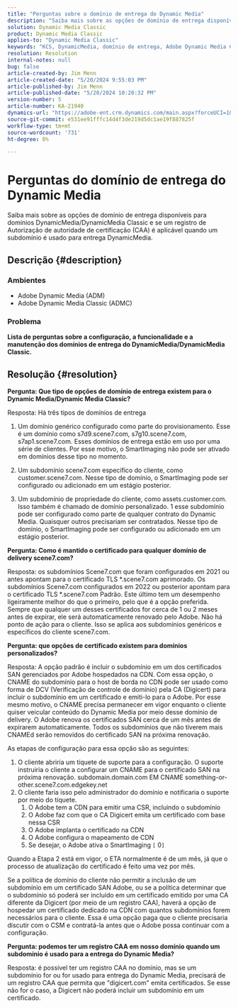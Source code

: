 ```yaml
---
title: "Perguntas sobre o domínio de entrega do Dynamic Media"
description: "Saiba mais sobre as opções de domínio de entrega disponíveis para domínios do DynamicMedia/DynamicMedia Classic."
solution: Dynamic Media Classic
product: Dynamic Media Classic
applies-to: "Dynamic Media Classic"
keywords: "KCS, DynamicMedia, domínio de entrega, Adobe Dynamic Media Classic, Scene7, Perguntas frequentes, Adobe Dynamic Media"
resolution: Resolution
internal-notes: null
bug: false
article-created-by: Jim Menn
article-created-date: "5/20/2024 9:55:03 PM"
article-published-by: Jim Menn
article-published-date: "5/20/2024 10:20:32 PM"
version-number: 5
article-number: KA-21940
dynamics-url: "https://adobe-ent.crm.dynamics.com/main.aspx?forceUCI=1&pagetype=entityrecord&etn=knowledgearticle&id=53a2569c-f316-ef11-9f8a-6045bd006268"
source-git-commit: e531ee91fffc14d4f3de219d5dc1ae19f887825f
workflow-type: tm+mt
source-wordcount: '731'
ht-degree: 0%

---
```


# Perguntas do domínio de entrega do Dynamic Media


Saiba mais sobre as opções de domínio de entrega disponíveis para domínios DynamicMedia/DynamicMedia Classic e se um registro de Autorização de autoridade de certificação (CAA) é aplicável quando um subdomínio é usado para entrega DynamicMedia.

## Descrição {#description}


### <b>Ambientes</b>

- Adobe Dynamic Media (ADM)
- Adobe Dynamic Media Classic (ADMC)


### <b>Problema</b>

<b>Lista de perguntas sobre a configuração, a funcionalidade e a manutenção dos domínios de entrega do DynamicMedia/DynamicMedia Classic.</b>


## Resolução {#resolution}


<b>Pergunta: Que tipo de opções de domínio de entrega existem para o Dynamic Media/Dynamic Media Classic?</b>

Resposta: Há três tipos de domínios de entrega

1) Um domínio genérico configurado como parte do provisionamento. Esse é um domínio como s7d9.scene7.com, s7g10.scene7.com, s7ap1.scene7.com.
Esses domínios de entrega estão em uso por uma série de clientes. Por esse motivo, o SmartImaging não pode ser ativado em domínios desse tipo no momento.

2) Um subdomínio scene7.com específico do cliente, como customer.scene7.com. Nesse tipo de domínio, o SmartImaging pode ser configurado ou adicionado em um estágio posterior.

3) Um subdomínio de propriedade do cliente, como assets.customer.com. Isso também é chamado de domínio personalizado. 1 esse subdomínio pode ser configurado como parte de qualquer contrato do Dynamic Media. Quaisquer outros precisariam ser contratados. Nesse tipo de domínio, o SmartImaging pode ser configurado ou adicionado em um estágio posterior.

<b>Pergunta: Como é mantido o certificado para qualquer domínio de delivery scene7.com?</b>

Resposta: os subdomínios Scene7.com que foram configurados em 2021 ou antes apontam para o certificado TLS \*.scene7.com aprimorado. Os subdomínios Scene7.com configurados em 2022 ou posterior apontam para o certificado TLS \*.scene7.com Padrão. Este último tem um desempenho ligeiramente melhor do que o primeiro, pelo que é a opção preferida. Sempre que qualquer um desses certificados for cerca de 1 ou 2 meses antes de expirar, ele será automaticamente renovado pelo Adobe. Não há ponto de ação para o cliente. Isso se aplica aos subdomínios genéricos e específicos do cliente scene7.com.

<b>Pergunta: que opções de certificado existem para domínios personalizados?</b>

Resposta: A opção padrão é incluir o subdomínio em um dos certificados SAN gerenciados por Adobe hospedados na CDN. Com essa opção, o CNAME do subdomínio para o host de borda no CDN pode ser usado como forma de DCV (Verificação de controle de domínio) pela CA (Digicert) para incluir o subdomínio em um certificado e emiti-lo para o Adobe. Por esse mesmo motivo, o CNAME precisa permanecer em vigor enquanto o cliente quiser veicular conteúdo do Dynamic Media por meio desse domínio de delivery. O Adobe renova os certificados SAN cerca de um mês antes de expirarem automaticamente. Todos os subdomínios que não tiverem mais CNAMEd serão removidos do certificado SAN na próxima renovação.

As etapas de configuração para essa opção são as seguintes:

1. O cliente abriria um tíquete de suporte para a configuração.    O suporte instruiria o cliente a configurar um CNAME para o certificado SAN na próxima renovação.
subdomain.domain.com EM CNAME something-or-other.scene7.com.edgekey.net
2. O cliente faria isso pelo administrador do domínio e notificaria o suporte por meio do tíquete.
   1. O Adobe tem a CDN para emitir uma CSR, incluindo o subdomínio
   2. O Adobe faz com que o CA Digicert emita um certificado com base nessa CSR
   3. O Adobe implanta o certificado na CDN
   4. O Adobe configura o mapeamento de CDN
   5. Se desejar, o Adobe ativa o SmartImaging `[` 0`]`


Quando a Etapa 2 está em vigor, o ETA normalmente é de um mês, já que o processo de atualização do certificado é feito uma vez por mês.

<!--
[`\[` 0`\]`  https://experienceleague.adobe.com/docs/experience-manager-65/assets/dynamic/imaging-faq.html?lang=en](http://`[`%200`]`%20%20https://experienceleague.adobe.com/docs/experience-manager-65/assets/dynamic/imaging-faq.html?lang=en)
-->

Se a política de domínio do cliente não permitir a inclusão de um subdomínio em um certificado SAN Adobe, ou se a política determinar que o subdomínio só poderá ser incluído em um certificado emitido por uma CA diferente da Digicert (por meio de um registro CAA), haverá a opção de hospedar um certificado dedicado na CDN com quantos subdomínios forem necessários para o cliente. Essa é uma opção paga que o cliente precisaria discutir com o CSM e contratá-la antes que o Adobe possa continuar com a configuração.

<b>Pergunta: podemos ter um registro CAA em nosso domínio quando um subdomínio é usado para a entrega do Dynamic Media?</b>

Resposta: é possível ter um registro CAA no domínio, mas se um subdomínio for ou for usado para entrega do Dynamic Media, precisará de um registro CAA que permita que &quot;digicert.com&quot; emita certificados. Se esse não for o caso, a Digicert não poderá incluir um subdomínio em um certificado.
